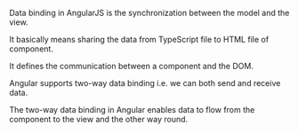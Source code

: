 Data binding in AngularJS is the synchronization between the model and the view. 

It basically means sharing the data from TypeScript file to HTML file of component.

It defines the communication between a component and the DOM.

Angular supports two-way data binding i.e. we can both send and receive data.

The two-way data binding in Angular enables data to flow from the component to the view and the other way round.
